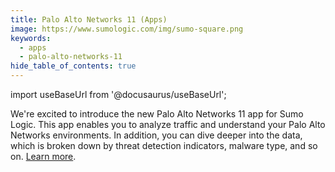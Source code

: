 ```yaml
---
title: Palo Alto Networks 11 (Apps)
image: https://www.sumologic.com/img/sumo-square.png
keywords:
  - apps
  - palo-alto-networks-11
hide_table_of_contents: true    
---
```


import useBaseUrl from '@docusaurus/useBaseUrl';

We're excited to introduce the new Palo Alto Networks 11 app for Sumo Logic. This app enables you to analyze traffic and understand your Palo Alto Networks environments. In addition, you can dive deeper into the data, which is broken down by threat detection indicators, malware type, and so on. [Learn more](/docs/integrations/cloud-security-monitoring-analytics/palo-alto-networks-11).
